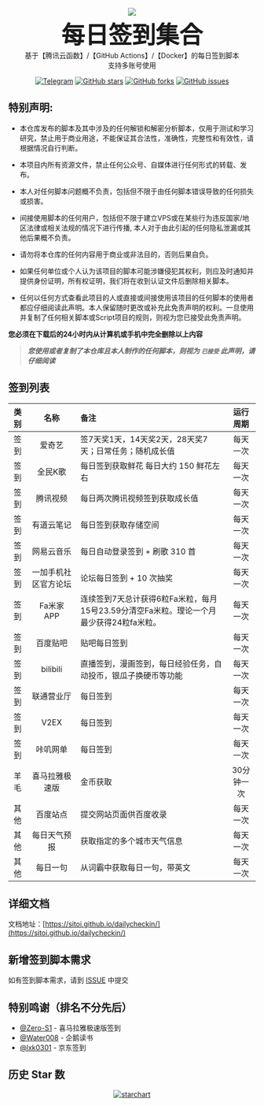 <p align="center">
    <img src="https://socialify.git.ci/Sitoi/dailycheckin/image?description=1&font=Rokkitt&forks=1&issues=1&language=1&owner=1&pattern=Circuit%20Board&pulls=1&stargazers=1&theme=Dark"/>
    <br><strong><font size=50>每日签到集合</font></strong>
    <br>基于【腾讯云函数】/【GitHub Actions】/【Docker】的每日签到脚本
    <br>支持多账号使用
</p>

<p align="center">
    <a href="https://t.me/dailycheckin"><img src="https://img.shields.io/badge/Talk-Telegram-brightgreen.svg?style=popout-square" alt="Telegram"></a>
    <a href="https://github.com/Sitoi/dailycheckin/stargazers"><img src="https://img.shields.io/github/stars/Sitoi/dailycheckin.svg?style=popout-square" alt="GitHub stars"></a>
    <a href="https://github.com/Sitoi/dailycheckin/network/members"><img src="https://img.shields.io/github/forks/Sitoi/dailycheckin.svg?style=popout-square" alt="GitHub forks"></a>
    <a href="https://github.com/Sitoi/dailycheckin/issues"><img src="https://img.shields.io/github/issues/Sitoi/dailycheckin.svg?style=popout-square" alt="GitHub issues"></a>
</p>

## 特别声明:

- 本仓库发布的脚本及其中涉及的任何解锁和解密分析脚本，仅用于测试和学习研究，禁止用于商业用途，不能保证其合法性，准确性，完整性和有效性，请根据情况自行判断。

- 本项目内所有资源文件，禁止任何公众号、自媒体进行任何形式的转载、发布。

- 本人对任何脚本问题概不负责，包括但不限于由任何脚本错误导致的任何损失或损害。

- 间接使用脚本的任何用户，包括但不限于建立VPS或在某些行为违反国家/地区法律或相关法规的情况下进行传播, 本人对于由此引起的任何隐私泄漏或其他后果概不负责。

- 请勿将本仓库的任何内容用于商业或非法目的，否则后果自负。

- 如果任何单位或个人认为该项目的脚本可能涉嫌侵犯其权利，则应及时通知并提供身份证明，所有权证明，我们将在收到认证文件后删除相关脚本。

- 任何以任何方式查看此项目的人或直接或间接使用该项目的任何脚本的使用者都应仔细阅读此声明。本人保留随时更改或补充此免责声明的权利。一旦使用并复制了任何相关脚本或Script项目的规则，则视为您已接受此免责声明。

**您必须在下载后的24小时内从计算机或手机中完全删除以上内容**

> ***您使用或者复制了本仓库且本人制作的任何脚本，则视为 `已接受` 此声明，请仔细阅读***

## 签到列表

|类别|名称|备注|运行周期|
|:---:|:---:|:---|:---:|
|签到|爱奇艺|签7天奖1天，14天奖2天，28天奖7天；日常任务；随机成长值|每天一次|
|签到|全民K歌|每日签到获取鲜花 每日大约 150 鲜花左右|每天一次|
|签到|腾讯视频|每日两次腾讯视频签到获取成长值|每天一次|
|签到|有道云笔记|每日签到获取存储空间|每天一次|
|签到|网易云音乐|每日自动登录签到 + 刷歌 310 首|每天一次|
|签到|一加手机社区官方论坛|论坛每日签到 + 10 次抽奖|每天一次|
|签到|Fa米家 APP|连续签到7天总计获得6粒Fa米粒，每月15号23.59分清空Fa米粒。理论一个月最少获得24粒fa米粒。|每天一次|
|签到|百度贴吧|贴吧每日签到|每天一次|
|签到|bilibili|直播签到，漫画签到，每日经验任务，自动投币，银瓜子换硬币等功能|每天一次|
|签到|联通营业厅|每日签到|每天一次|
|签到|V2EX|每日签到|每天一次|
|签到|咔叽网单|每日签到|每天一次|
|羊毛|喜马拉雅极速版|金币获取|30分钟一次|
|其他|百度站点|提交网站页面供百度收录|每天一次|
|其他|每日天气预报|获取指定的多个城市天气信息|每天一次|
|其他|每日一句|从词霸中获取每日一句，带英文|每天一次|

## 详细文档

文档地址：[https://sitoi.github.io/dailycheckin/](https://sitoi.github.io/dailycheckin/)

## 新增签到脚本需求

如有签到脚本需求，请到 [ISSUE](https://github.com/Sitoi/dailycheckin/issues/new/choose) 中提交

## 特别鸣谢（排名不分先后）

- [@Zero-S1](https://github.com/Zero-S1/xmly_speed) - 喜马拉雅极速版签到
- [@Water008](https://github.com/Water008/qqread) - 企鹅读书
- [@lxk0301](https://github.com/lxk0301/jd_scripts) - 京东签到

## 历史 Star 数

<p align="center">
    <a href="https://starchart.cc/Sitoi/dailycheckin"><img src="https://starchart.cc/Sitoi/dailycheckin.svg" alt="starchart"></a>
</p>
